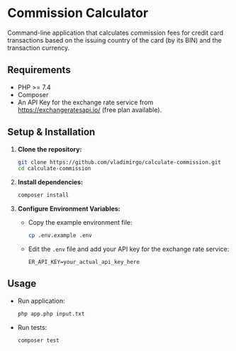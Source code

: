 # Commission Calculator

Command-line application that calculates commission fees for credit card transactions based on the issuing country of the card (by its BIN) and the transaction currency.

## Requirements

*   PHP >= 7.4
*   Composer
*   An API Key for the exchange rate service from https://exchangeratesapi.io/ (free plan available).

## Setup & Installation

1.  **Clone the repository:**
    ```bash
    git clone https://github.com/vladimirgo/calculate-commission.git
    cd calculate-commission
    ```

2.  **Install dependencies:**
    ```bash
    composer install
    ```

3.  **Configure Environment Variables:**
    *   Copy the example environment file:
        ```bash
        cp .env.example .env
        ```
    *   Edit the `.env` file and add your API key for the exchange rate service:
        ```
        ER_API_KEY=your_actual_api_key_here
        ```

## Usage

*   Run application:
    ```bash
    php app.php input.txt
    ```
*   Run tests:
    ```bash
    composer test
    ```

